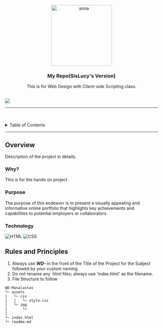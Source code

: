 <a name="readme-top">

<br/>

<br />
<div align="center">
  <a href="https://github.com/zyx-0314/">
  <!-- TODO: If you want to add logo or banner you can add it here -->
    <img src="./assets/img/annagraem.jpg" alt="anna" width="200" height="200">
  </a>
<!-- TODO: Change Title to the name of the title of your Project -->
  <h3 align="center">My Repo(SisLucy's Version)</h3>
</div>

<div align="center">
  This is for Web Design with Client-side Scripting class. 
</div>

<br />

![](https://visit-counter.vercel.app/counter.png?page=migsii/WD-Template-Manalastas)

---

<br />
<br />

<!-- TODO: If you want to add more layers for your readme -->
<details>
  <summary>Table of Contents</summary>
  <ol>
    <li>
      <a href="#overview">Overview</a>
    </li>
    <li>
      <a href="#rules-and-principles">Rules and Principles</a>
    </li>
    <li>
      <a href="#resources">Resources</a>
    </li>
  </ol>
</details>

---

## Overview

<!-- TODO: To be changed -->
<!-- The following are just sample -->

Description of the project in details.

### Why?

This is for the hands on project

### Purpose

The purpose of this endeavor is to present a visually appealing and informative online portfolio that highlights key achievements and capabilities to potential employers or collaborators.


### Technology



![HTML](https://img.shields.io/badge/HTML-E34F26?style=for-the-badge&logo=html5&logoColor=white)
![CSS](https://img.shields.io/badge/CSS-1572B6?style=for-the-badge&logo=css3&logoColor=white)

## Rules and Principles

1. Always use **_WD-_** in the front of the Title of the Project for the Subject followed by your custom naming.
2. Do not rename any .html files; always use 'index.html' as the filename.
3. File Structure to follow

```
WD-Manalastas
└─ assets
|   └─ css
|   |   └─ style.css
|   └─ img
|       └─ 
|  
└─ index.html
└─ readme.md
```
